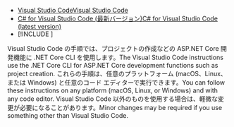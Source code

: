 * [<span data-ttu-id="11768-101">Visual Studio Code</span><span class="sxs-lookup"><span data-stu-id="11768-101">Visual Studio Code</span></span>](https://code.visualstudio.com/download)
* [<span data-ttu-id="11768-102">C# for Visual Studio Code (最新バージョン)</span><span class="sxs-lookup"><span data-stu-id="11768-102">C# for Visual Studio Code (latest version)</span></span>](https://marketplace.visualstudio.com/items?itemName=ms-dotnettools.csharp)
* [!INCLUDE [](~/includes/3.0-SDK.md)]

<span data-ttu-id="11768-103">Visual Studio Code の手順では、プロジェクトの作成などの ASP.NET Core 開発機能に .NET Core CLI を使用します。</span><span class="sxs-lookup"><span data-stu-id="11768-103">The Visual Studio Code instructions use the .NET Core CLI for ASP.NET Core development functions such as project creation.</span></span> <span data-ttu-id="11768-104">これらの手順は、任意のプラットフォーム (macOS、Linux、または Windows) と任意のコード エディターで実行できます。</span><span class="sxs-lookup"><span data-stu-id="11768-104">You can follow these instructions on any platform (macOS, Linux, or Windows) and with any code editor.</span></span> <span data-ttu-id="11768-105">Visual Studio Code 以外のものを使用する場合は、軽微な変更が必要になることがあります。</span><span class="sxs-lookup"><span data-stu-id="11768-105">Minor changes may be required if you use something other than Visual Studio Code.</span></span>
